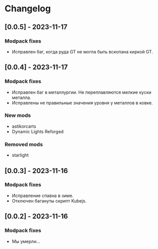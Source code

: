# Changelog
## [0.0.5] - 2023-11-17
### Modpack fixes
- Исправлен баг, когда руда GT не могла быть вскопана киркой GT.

## [0.0.4] - 2023-11-17
### Modpack fixes
- Исправлен баг в металлургии. Не переплавляются мелкие куски металла.
- Исправлены не правильные значения уровня у металлов в ковке.
### New mods
- astikorcarts
- Dynamic Lights Reforged
### Removed mods
- starlight

## [0.0.3] - 2023-11-16
### Modpack fixes
- Исправление спавна в зиме.
- Отключен багануты скрипт Kubejs.

## [0.0.2] - 2023-11-16
### Modpack fixes
- Мы умерли...
